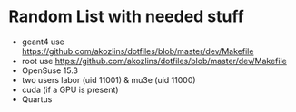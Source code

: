 # Random List with needed stuff
* geant4 use https://github.com/akozlins/dotfiles/blob/master/dev/Makefile
* root use https://github.com/akozlins/dotfiles/blob/master/dev/Makefile
* OpenSuse 15.3
* two users labor (uid 11001) & mu3e (uid 11000)
* cuda (if a GPU is present)
* Quartus